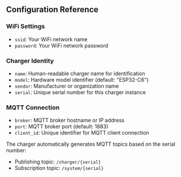 ## Configuration Reference

### WiFi Settings
- `ssid`: Your WiFi network name
- `password`: Your WiFi network password

### Charger Identity
- `name`: Human-readable charger name for identification
- `model`: Hardware model identifier (default: "ESP32-C6")
- `vendor`: Manufacturer or organization name
- `serial`: Unique serial number for this charger instance

### MQTT Connection
- `broker`: MQTT broker hostname or IP address
- `port`: MQTT broker port (default: 1883)
- `client_id`: Unique identifier for MQTT client connection

The charger automatically generates MQTT topics based on the serial number:
- Publishing topic: `/charger/{serial}`
- Subscription topic: `/system/{serial}`
